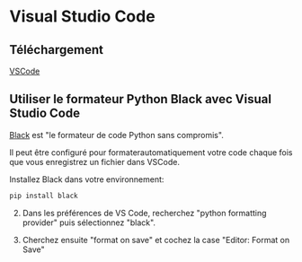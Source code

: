 # Visual Studio Code

## Téléchargement

[VSCode](https://code.visualstudio.com/)

## Utiliser le formateur Python Black avec Visual Studio Code

[Black](https://pypi.org/project/black/) est "le formateur de code Python sans compromis".

Il peut être configuré pour formaterautomatiquement votre code chaque fois que vous enregistrez un fichier
dans VSCode.

Installez Black dans votre environnement:

```bash
pip install black
```

2. Dans les préférences de VS Code, recherchez "python formatting provider" puis sélectionnez "black".

3. Cherchez ensuite "format on save" et cochez la case "Editor: Format on Save"
